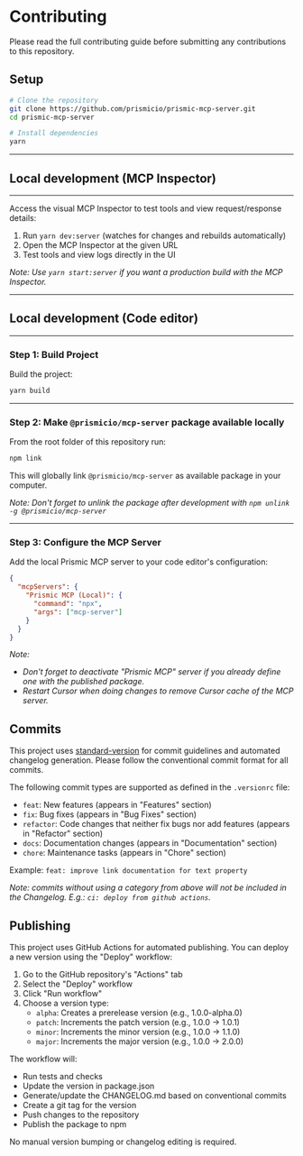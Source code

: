 # Contributing

Please read the full contributing guide before submitting any contributions to this repository.

## Setup

```bash
# Clone the repository
git clone https://github.com/prismicio/prismic-mcp-server.git
cd prismic-mcp-server

# Install dependencies
yarn
```

---

## Local development (MCP Inspector)

---

Access the visual MCP Inspector to test tools and view request/response details:

1. Run `yarn dev:server` (watches for changes and rebuilds automatically)
2. Open the MCP Inspector at the given URL
3. Test tools and view logs directly in the UI

_Note: Use `yarn start:server` if you want a production build with the MCP Inspector._

---

## Local development (Code editor)

---

### Step 1: Build Project

Build the project:

```bash
yarn build
```

---

### Step 2: Make `@prismicio/mcp-server` package available locally

From the root folder of this repository run:

```bash
npm link
```

This will globally link `@prismicio/mcp-server` as available package in your computer.

_Note: Don't forget to unlink the package after development with `npm unlink -g @prismicio/mcp-server`_

---

### Step 3: Configure the MCP Server

Add the local Prismic MCP server to your code editor's configuration:

```json
{
  "mcpServers": {
    "Prismic MCP (Local)": {
      "command": "npx",
      "args": ["mcp-server"]
    }
  }
}
```

_Note:_

- _Don't forget to deactivate "Prismic MCP" server if you already define one with the published package._
- _Restart Cursor when doing changes to remove Cursor cache of the MCP server._

## Commits

This project uses [standard-version](https://github.com/conventional-changelog/standard-version) for commit guidelines and automated changelog generation. Please follow the conventional commit format for all commits.

The following commit types are supported as defined in the `.versionrc` file:

- `feat`: New features (appears in "Features" section)
- `fix`: Bug fixes (appears in "Bug Fixes" section)
- `refactor`: Code changes that neither fix bugs nor add features (appears in "Refactor" section)
- `docs`: Documentation changes (appears in "Documentation" section)
- `chore`: Maintenance tasks (appears in "Chore" section)

Example: `feat: improve link documentation for text property`

_Note: commits without using a category from above will not be included in the Changelog. E.g.: `ci: deploy from github actions`._

## Publishing

This project uses GitHub Actions for automated publishing. You can deploy a new version using the "Deploy" workflow:

1. Go to the GitHub repository's "Actions" tab
2. Select the "Deploy" workflow
3. Click "Run workflow"
4. Choose a version type:
   - `alpha`: Creates a prerelease version (e.g., 1.0.0-alpha.0)
   - `patch`: Increments the patch version (e.g., 1.0.0 → 1.0.1)
   - `minor`: Increments the minor version (e.g., 1.0.0 → 1.1.0)
   - `major`: Increments the major version (e.g., 1.0.0 → 2.0.0)

The workflow will:

- Run tests and checks
- Update the version in package.json
- Generate/update the CHANGELOG.md based on conventional commits
- Create a git tag for the version
- Push changes to the repository
- Publish the package to npm

No manual version bumping or changelog editing is required.
